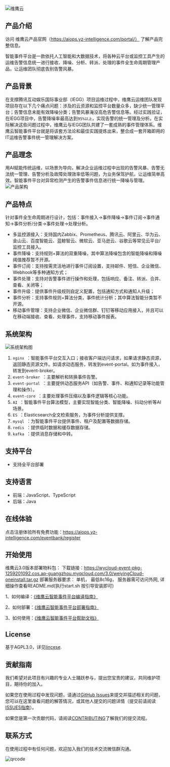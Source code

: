 ![维鹰云](https://github.com/yz-intelligence/WeiyingCloud/blob/main/weiyingcloud_wiki/images/logo.png)

## 产品介绍

访问 维鹰云产品官网（https://aiops.yz-intelligence.com/portal/） 了解产品完整信息。

智能事件平台是一款依托人工智能和大数据技术，将各种云平台或监控工具产生的运维告警信息统一进行接收、降噪、分析、转派、处理的事件全生命周期管理产品，让运维团队彻底告别告警风暴。



## 产品背景

在支撑腾讯互动娱乐国际事业部（IEGG）项目运维过程中，维鹰云运维团队发现项目存在以下几个痛点问题：涉及的云资源和监控平台数量众多，缺少统一管理平台；告警信息未能有效降噪分类；告警风暴淹没高危告警信息等。经过实践验证，在IEGG项目中，告警降噪率最高达到`95%以上`，实现告警的统一管理及分析。在实际解决这些问题过程中，维鹰云与IEGG团队共建了一套成熟的事件管理体系。维鹰云智能事件平台就是将该套方法论和最佳实践提炼出来，整合成一套开箱即用的IT运维告警事件统一管理解决方案。



## 产品理念

用AI赋能传统运维，以场景为导向，解决企业运维过程中出现的告警风暴、告警无法统一管理、告警分析及故障处理效率低等问题，为业务保驾护航，让运维简单高效。智能事件平台对异常检测产生的告警事件信息进行统一降噪与管理。
![产品架构](https://github.com/yz-intelligence/WeiyingCloud/blob/main/weiyingcloud_wiki/images/structure.png)

## 产品特点

针对事件全生命周期进行设计，包括：事件接入->事件降噪->事件订阅->事件通知->事件分析/分类->事件处理->处理分析。

- 多监控源接入：支持国内Zabbix、Prometheus、腾讯云、阿里云、华为云、金山云、百度智能云、蓝鲸智云、微软云、亚马逊云、谷歌云等常见云平台/监控工具接入。
- 事件降噪：支持规则+算法的双重降噪，其中算法降噪包含的智能降噪和降噪阈值推荐暂不开源。
- 事件订阅：支持按需灵活地进行事件订阅设置，支持邮件、短信、企业微信、Webhook等多种通知方式； 
- 事件处理：支持对告警事件进行操作和处理，包括响应、备注、转派、合并、查看、关闭等； 
- 事件升级：提供事件升级规则自定义配置，包括通知方式和通知人升级；
- 事件分析：支持事件规则+算法分类，事件统计分析；其中算法智能分类暂不开源。
- 移动事件管理：支持企业微信、企业微信群、钉钉等移动应用接入，并且可以在移动端接收、查看、处理事件，支持移动事件报表。

## 系统架构

![系统架构图](https://github.com/yz-intelligence/WeiyingCloud/blob/main/weiyingcloud_wiki/images/structure2.png)

1.  `nginx `：智能事件平台交互入口；接收客户端访问请求，如果请求静态资源，返回静态资源文件。如请求动态服务，转发到event-portal。如为事件接入，转发到event-broker。
2.  `event-broker `：主要解析和转换事件告警。
3.  `event-portal `：主要提供动态服务API（如告警、事件、和通知记录等功能管理和操作）。
4.  `event-core `：主要处理事件压缩以及事件逻辑等核心功能。
5.  `AI `：智能事件平台算法模型，主要实现智能分类、智能降噪、抖动分析等AI场景。
6.  `ES `：Elasticsearch全文检索服务，为事件分析提供支撑。
7.  `mysql `：为智能事件平台提供事件、租户及配置等数据存储。
8.  `redis `：提供临时数据和缓存数据存储。
9.  `kafka `：提供消息存储和中转。

## 支持平台

- 支持全平台部署

## 支持语言

- 前端：JavaScript、TypeScript
- 后端：Java

## 在线体验

点击注册体验所有免费功能：https://aiops.yz-intelligence.com/eventbank/register

## 开始使用

维鹰云3.0版本部署物料包：
下载链接：https://wycloud-event-pkg-1259201092.cos.ap-guangzhou.myqcloud.com/3.0/weiyingCloud-oneinstall.tar.gz
部署服务器要求：
单机， 最低8c16g， 服务器需可访问外网, 详细操作查看README.md(执行start.sh 按引导安装即可)

1、如何编译：[《维鹰云智能事件平台编译指南》](https://github.com/yz-intelligence/WeiyingCloud/blob/main/weiyingyun_compile_guide.md "《维鹰云智能事件平台编译指南》")

2、如何部署：[《维鹰云智能事件平台部署指南》](https://github.com/yz-intelligence/WeiyingCloud/blob/main/weiyingyun_installation_standalone_mode_on_premises.md "《维鹰云智能事件部署指南》")

3、如何使用：[《维鹰云智能事件平台帮助文档》](https://docs.qq.com/doc/DTU1RSVZwbmF6eXlj "《维鹰云智能事件平台帮助文档》")


## License

基于AGPL3.0，详见[lincese](https://github.com/yz-intelligence/WeiyingCloud/blob/main/LICENSE "lincese").

## 贡献指南

我们希望对此项目有兴趣的专业人士踊跃参与，提出您宝贵的建议，共同维护项目，期待你的加入。

如果您在使用过程中发现问题，请通过[GitHub Issues](https://github.com/yz-intelligence/WeiyingCloud/issues)来提交并描述相关的问题，您可以在这里查看问题的解答情况，或其他人提交的问题详情（提交前请阅读[ISSUES指南](https://github.com/yz-intelligence/WeiyingCloud/blob/main/ISSUES.md)）。

如果您是第一次贡献代码，请阅读[CONTRIBUTING](https://github.com/yz-intelligence/WeiyingCloud/blob/main/Contributing.md "CONTRIBUTING")了解我们的提交流程。


## 联系方式

在使用过程中有任何问题，欢迎加入我们的技术交流微信群沟通。

![qrcode](https://github.com/yz-intelligence/WeiyingCloud/blob/main/weiyingcloud_wiki/images/qrcode.png)
